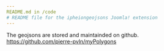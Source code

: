 ```yaml
--- 
README.md in /code 
# README file for the ipheiongeojsons Joomla! extension
--- 
```


The geojsons are stored and maintainded on github. https://github.com/pierre-pvln/myPolygons